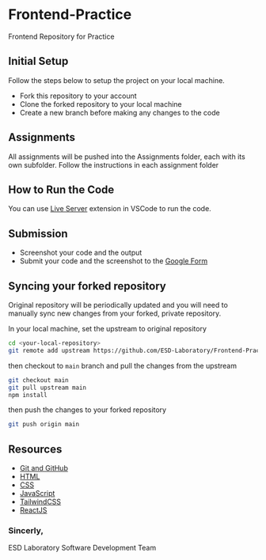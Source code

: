 # Frontend-Practice
Frontend Repository for Practice 

## Initial Setup
Follow the steps below to setup the project on your local machine.
- Fork this repository to your account
- Clone the forked repository to your local machine
- Create a new branch before making any changes to the code

## Assignments
All assignments will be pushed into the Assignments folder, each with its own subfolder. Follow the instructions in each assignment folder

## How to Run the Code
You can use [Live Server](https://marketplace.visualstudio.com/items?itemName=ritwickdey.LiveServer) extension in VSCode to run the code.

## Submission

- Screenshot your code and the output
- Submit your code and the screenshot to the [Google Form](https://docs.google.com/forms/d/e/1FAIpQLSdCXTh17RqzVR2KoFFA6JHimQIf_JfrUijI45NqNJciwFoBFA/viewform?usp=sf_link)

## Syncing your forked repository
Original repository will be periodically updated and you will need to manually sync new changes from your forked, private repository.

In your local machine, set the upstream to original repository
```bash
cd <your-local-repository>
git remote add upstream https://github.com/ESD-Laboratory/Frontend-Practice
```
then checkout to `main` branch and pull the changes from the upstream
```bash
git checkout main
git pull upstream main
npm install
```
then push the changes to your forked repository
```bash
git push origin main
```

## Resources
- [Git and GitHub](https://www.youtube.com/watch?v=SWYqp7iY_Tc)
- [HTML](https://www.w3schools.com/TAGS/default.asp)
- [CSS](https://www.w3schools.com/css/default.asp)
- [JavaScript](https://www.w3schools.com/js/default.asp)
- [TailwindCSS](https://tailwindcss.com/docs)
- [ReactJS](https://reactjs.org/docs/getting-started.html)


### Sincerly,
ESD Laboratory Software Development Team